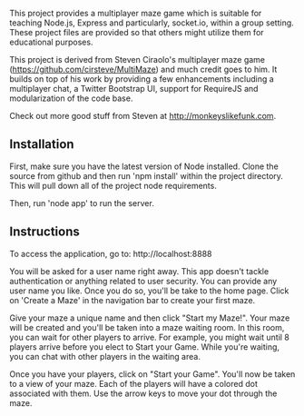 This project provides a multiplayer maze game which is suitable for teaching Node.js, Express and particularly, socket.io, within a group setting.  These project files are provided so that others might utilize them for educational purposes.

This project is derived from Steven Ciraolo's multiplayer maze game (https://github.com/cirsteve/MultiMaze) and much credit goes to him.  It builds on top of his work by providing a few enhancements including a multiplayer chat, a Twitter Bootstrap UI, support for RequireJS and modularization of the code base.

Check out more good stuff from Steven at http://monkeyslikefunk.com.

## Installation

First, make sure you have the latest version of Node installed.  Clone the source from github and then run 'npm install' within the project directory.  This will pull down all of the project node requirements.

Then, run 'node app' to run the server.

## Instructions

To access the application, go to: http://localhost:8888

You will be asked for a user name right away.  This app doesn't tackle authentication or anything related to user security.  You can provide any user name you like.  Once you do so, you'll be take to the home page.  Click on 'Create a Maze' in the navigation bar to create your first maze.

Give your maze a unique name and then click "Start my Maze!".  Your maze will be created and you'll be taken into a maze waiting room.  In this room, you can wait for other players to arrive.  For example, you might wait until 8 players arrive before you elect to Start your Game.  While you're waiting, you can chat with other players in the waiting area.

Once you have your players, click on "Start your Game".  You'll now be taken to a view of your maze.  Each of the players will have a colored dot associated with them.  Use the arrow keys to move your dot through the maze.
